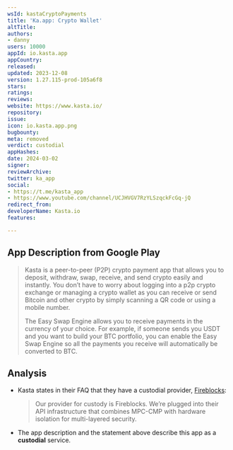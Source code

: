 ```yaml
---
wsId: kastaCryptoPayments
title: 'Ka.app: Crypto Wallet'
altTitle: 
authors:
- danny
users: 10000
appId: io.kasta.app
appCountry: 
released: 
updated: 2023-12-08
version: 1.27.115-prod-105a6f8
stars: 
ratings: 
reviews: 
website: https://www.kasta.io/
repository: 
issue: 
icon: io.kasta.app.png
bugbounty: 
meta: removed
verdict: custodial
appHashes: 
date: 2024-03-02
signer: 
reviewArchive: 
twitter: ka_app
social:
- https://t.me/kasta_app
- https://www.youtube.com/channel/UCJHVGV7RzYLSzqckFcGq-jQ
redirect_from: 
developerName: Kasta.io
features: 

---
```


## App Description from Google Play

> Kasta is a peer-to-peer (P2P) crypto payment app that allows you to deposit, withdraw, swap, receive, and send crypto easily and instantly. You don’t have to worry about logging into a p2p crypto exchange or managing a crypto wallet as you can receive or send Bitcoin and other crypto by simply scanning a QR code or using a mobile number.
>
> The Easy Swap Engine allows you to receive payments in the currency of your choice. For example, if someone sends you USDT and you want to build your BTC portfolio, you can enable the Easy Swap Engine so all the payments you receive will automatically be converted to BTC.

## Analysis

- Kasta states in their FAQ that they have a custodial provider, [Fireblocks](https://www.kasta.io/faq):
  > Our provider for custody is Fireblocks. We’re plugged into their API infrastructure that combines MPC-CMP with hardware isolation for multi-layered security.
- The app description and the statement above describe this app as a **custodial** service.
